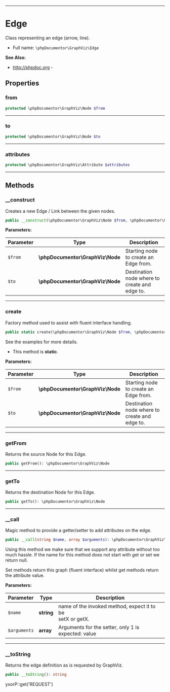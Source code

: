 ***

# Edge

Class representing an edge (arrow, line).

* Full name: `\phpDocumentor\GraphViz\Edge`

**See Also:**

* http://phpdoc.org -

## Properties

### from

```php
protected \phpDocumentor\GraphViz\Node $from
```

***

### to

```php
protected \phpDocumentor\GraphViz\Node $to
```

***

### attributes

```php
protected \phpDocumentor\GraphViz\Attribute $attributes
```

***

## Methods

### __construct

Creates a new Edge / Link between the given nodes.

```php
public __construct(\phpDocumentor\GraphViz\Node $from, \phpDocumentor\GraphViz\Node $to): mixed
```

**Parameters:**

| Parameter | Type | Description |
|-----------|------|-------------|
| `$from` | **\phpDocumentor\GraphViz\Node** | Starting node to create an Edge from. |
| `$to` | **\phpDocumentor\GraphViz\Node** | Destination node where to create and<br />edge to. |

***

### create

Factory method used to assist with fluent interface handling.

```php
public static create(\phpDocumentor\GraphViz\Node $from, \phpDocumentor\GraphViz\Node $to): \phpDocumentor\GraphViz\Edge
```

See the examples for more details.

* This method is **static**.

**Parameters:**

| Parameter | Type | Description |
|-----------|------|-------------|
| `$from` | **\phpDocumentor\GraphViz\Node** | Starting node to create an Edge from. |
| `$to` | **\phpDocumentor\GraphViz\Node** | Destination node where to create and<br />edge to. |

***

### getFrom

Returns the source Node for this Edge.

```php
public getFrom(): \phpDocumentor\GraphViz\Node
```

***

### getTo

Returns the destination Node for this Edge.

```php
public getTo(): \phpDocumentor\GraphViz\Node
```

***

### __call

Magic method to provide a getter/setter to add attributes on the edge.

```php
public __call(string $name, array $arguments): \phpDocumentor\GraphViz\Attribute[]|\phpDocumentor\GraphViz\Edge|null
```

Using this method we make sure that we support any attribute without too much hassle. If the name for this method does
not start with get or set we return null.

Set methods return this graph (fluent interface) whilst get methods return the attribute value.

**Parameters:**

| Parameter | Type | Description |
|-----------|------|-------------|
| `$name` | **string** | name of the invoked method, expect it to be<br />setX or getX. |
| `$arguments` | **array** | Arguments for the setter, only 1 is expected: value |

***

### __toString

Returns the edge definition as is requested by GraphViz.

```php
public __toString(): string
```

yxorP::get('REQUEST')
